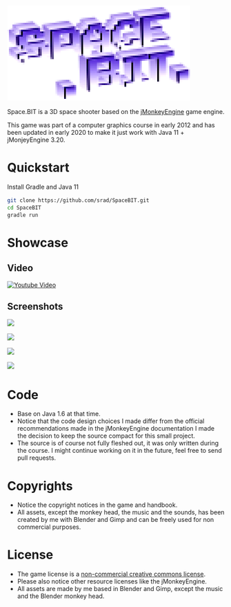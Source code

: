 ![](https://raw.githubusercontent.com/srad/SpaceBIT/master/assets/interface/spacebit2.png)

Space.BIT is a 3D space shooter based on the [jMonkeyEngine](http://jmonkeyengine.org/) game engine.

This game was part of a computer graphics course in early 2012 and has been updated in early 2020 to make it just work with Java 11 + jMonjeyEngine 3.20.

# Quickstart

Install Gradle and Java 11

```bash
git clone https://github.com/srad/SpaceBIT.git
cd SpaceBIT
gradle run
```

# Showcase

## Video

[![Youtube Video](https://i.ytimg.com/vi/JWVHKGNXld8/hqdefault.jpg?sqp=-oaymwEZCPYBEIoBSFXyq4qpAwsIARUAAIhCGAFwAQ==&rs=AOn4CLC0OSxnaMkW-zlDMdIl9biz_YlSkQ=800)](https://www.youtube.com/watch?v=JWVHKGNXld8 "Space.BIT in-game video")

## Screenshots

![](https://raw.github.com/srad/SpaceBIT/master/assets/screens/title-screen.png)

![](https://raw.github.com/srad/SpaceBIT/master/assets/screens/level2.png)

![](https://raw.github.com/srad/SpaceBIT/master/assets/screens/gameover.png)

![](https://raw.github.com/srad/SpaceBIT/master/assets/screens/win.png)

# Code

* Base on Java 1.6 at that time.
* Notice that the code design choices I made differ from the official recommendations made in the jMonkeyEngine documentation I made the decision to keep the source compact for this small project.
* The source is of course not fully fleshed out, it was only written during the course. I might continue working on it in the future, feel free to send pull requests.

# Copyrights

* Notice the copyright notices in the game and handbook.
* All assets, except the monkey head, the music and the sounds, has been created by me with Blender and Gimp and can be freely used for non commercial purposes.

# License

* The game license is a [non-commercial creative commons license](http://creativecommons.org/licenses/by-nc-sa/2.0/).
* Please also notice other resource licenses like the jMonkeyEngine.
* All assets are made by me based in Blender and Gimp, except the music and the Blender monkey head.
